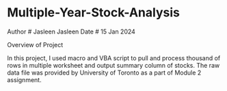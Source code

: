 # Multiple-Year-Stock-Analysis

Author # Jasleen Jasleen
Date # 15 Jan 2024

Overview of Project

In this project, I used macro and VBA script to pull and process thousand of rows in multiple worksheet and output summary column of stocks. The raw data file was provided by University of Toronto as a part of Module 2 assignment.



